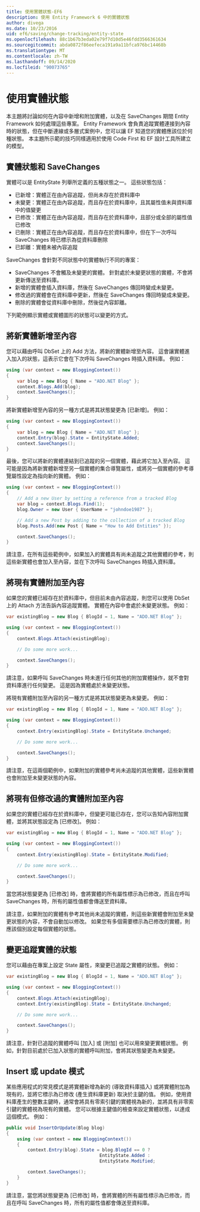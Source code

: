 ```yaml
---
title: 使用實體狀態-EF6
description: 使用 Entity Framework 6 中的實體狀態
author: divega
ms.date: 10/23/2016
uid: ef6/saving/change-tracking/entity-state
ms.openlocfilehash: 88c1b67b3eda02e79f7d10d5e46fdd3566361634
ms.sourcegitcommit: abda0872f86eefeca191a9a11bfca976bc14468b
ms.translationtype: MT
ms.contentlocale: zh-TW
ms.lasthandoff: 09/14/2020
ms.locfileid: "90073765"
---
```

# <a name="working-with-entity-states"></a>使用實體狀態
本主題將討論如何在內容中新增和附加實體，以及在 SaveChanges 期間 Entity Framework 如何處理這些專案。
Entity Framework 會負責追蹤實體連接到內容時的狀態，但在中斷連線或多層式案例中，您可以讓 EF 知道您的實體應該位於何種狀態。
本主題所示範的技巧同樣適用於使用 Code First 和 EF 設計工具所建立的模型。  

## <a name="entity-states-and-savechanges"></a>實體狀態和 SaveChanges

實體可以是 EntityState 列舉所定義的五種狀態之一。 這些狀態包括：  

- 已新增：實體正在由內容追蹤，但尚未存在於資料庫中  
- 未變更：實體正在由內容追蹤，而且存在於資料庫中，且其屬性值未與資料庫中的值變更  
- 已修改：實體正在由內容追蹤，而且存在於資料庫中，且部分或全部的屬性值已修改  
- 已刪除：實體正在由內容追蹤，而且存在於資料庫中，但在下一次呼叫 SaveChanges 時已標示為從資料庫刪除  
- 已卸離：實體未被內容追蹤  

SaveChanges 會針對不同狀態中的實體執行不同的專案：  

- SaveChanges 不會觸及未變更的實體。 針對處於未變更狀態的實體，不會將更新傳送至資料庫。  
- 新增的實體會插入資料庫，然後在 SaveChanges 傳回時變成未變更。  
- 修改過的實體會在資料庫中更新，然後在 SaveChanges 傳回時變成未變更。  
- 刪除的實體會從資料庫中刪除，然後從內容卸離。  

下列範例顯示實體或實體圖形的狀態可以變更的方式。  

## <a name="adding-a-new-entity-to-the-context"></a>將新實體新增至內容  

您可以藉由呼叫 DbSet 上的 Add 方法，將新的實體新增至內容。
這會讓實體進入加入的狀態，這表示它會在下次呼叫 SaveChanges 時插入資料庫。
例如：  

``` csharp
using (var context = new BloggingContext())
{
    var blog = new Blog { Name = "ADO.NET Blog" };
    context.Blogs.Add(blog);
    context.SaveChanges();
}
```  

將新實體新增至內容的另一種方式是將其狀態變更為 [已新增]。 例如：  

``` csharp
using (var context = new BloggingContext())
{
    var blog = new Blog { Name = "ADO.NET Blog" };
    context.Entry(blog).State = EntityState.Added;
    context.SaveChanges();
}
```  

最後，您可以將新的實體連結到已追蹤的另一個實體，藉此將它加入至內容。
這可能是因為將新實體新增至另一個實體的集合導覽屬性，或將另一個實體的參考導覽屬性設定為指向新的實體。 例如：  

``` csharp
using (var context = new BloggingContext())
{
    // Add a new User by setting a reference from a tracked Blog
    var blog = context.Blogs.Find(1);
    blog.Owner = new User { UserName = "johndoe1987" };

    // Add a new Post by adding to the collection of a tracked Blog
    blog.Posts.Add(new Post { Name = "How to Add Entities" });

    context.SaveChanges();
}
```  

請注意，在所有這些範例中，如果加入的實體具有尚未追蹤之其他實體的參考，則這些新實體也會加入至內容，並在下次呼叫 SaveChanges 時插入資料庫。  

## <a name="attaching-an-existing-entity-to-the-context"></a>將現有實體附加至內容  

如果您的實體已經存在於資料庫中，但目前未由內容追蹤，則您可以使用 DbSet 上的 Attach 方法告訴內容追蹤實體。 實體在內容中會處於未變更狀態。 例如：  

``` csharp
var existingBlog = new Blog { BlogId = 1, Name = "ADO.NET Blog" };

using (var context = new BloggingContext())
{
    context.Blogs.Attach(existingBlog);

    // Do some more work...  

    context.SaveChanges();
}
```  

請注意，如果呼叫 SaveChanges 時未進行任何其他的附加實體操作，就不會對資料庫進行任何變更。 這是因為實體處於未變更狀態。  

將現有實體附加至內容的另一種方式是將其狀態變更為未變更。 例如：  

``` csharp
var existingBlog = new Blog { BlogId = 1, Name = "ADO.NET Blog" };

using (var context = new BloggingContext())
{
    context.Entry(existingBlog).State = EntityState.Unchanged;

    // Do some more work...  

    context.SaveChanges();
}
```  

請注意，在這兩個範例中，如果附加的實體參考尚未追蹤的其他實體，這些新實體也會附加至未變更狀態的內容。  

## <a name="attaching-an-existing-but-modified-entity-to-the-context"></a>將現有但修改過的實體附加至內容  

如果您的實體已經存在於資料庫中，但變更可能已存在，您可以告知內容附加實體，並將其狀態設定為 [已修改]。
例如：  

``` csharp
var existingBlog = new Blog { BlogId = 1, Name = "ADO.NET Blog" };

using (var context = new BloggingContext())
{
    context.Entry(existingBlog).State = EntityState.Modified;

    // Do some more work...  

    context.SaveChanges();
}
```  

當您將狀態變更為 [已修改] 時，會將實體的所有屬性標示為已修改，而且在呼叫 SaveChanges 時，所有的屬性值都會傳送至資料庫。  

請注意，如果附加的實體有參考其他尚未追蹤的實體，則這些新實體會附加至未變更狀態的內容，不會自動加以修改。
如果您有多個需要標示為已修改的實體，則應該個別設定每個實體的狀態。  

## <a name="changing-the-state-of-a-tracked-entity"></a>變更追蹤實體的狀態  

您可以藉由在專案上設定 State 屬性，來變更已追蹤之實體的狀態。 例如：  

``` csharp
var existingBlog = new Blog { BlogId = 1, Name = "ADO.NET Blog" };

using (var context = new BloggingContext())
{
    context.Blogs.Attach(existingBlog);
    context.Entry(existingBlog).State = EntityState.Unchanged;

    // Do some more work...  

    context.SaveChanges();
}
```  

請注意，針對已追蹤的實體呼叫 [加入] 或 [附加] 也可以用來變更實體狀態。 例如，針對目前處於已加入狀態的實體呼叫附加，會將其狀態變更為未變更。  

## <a name="insert-or-update-pattern"></a>Insert 或 update 模式  

某些應用程式的常見模式是將實體新增為新的 (導致資料庫插入) 或將實體附加為現有的，並將它標示為已修改 (產生資料庫更新) 取決於主鍵的值。
例如，使用資料庫產生的整數主鍵時，通常會將具有零索引鍵的實體視為新的，並將具有非零索引鍵的實體視為現有的實體。
您可以根據主鍵值的檢查來設定實體狀態，以達成這個模式。 例如：  

``` csharp
public void InsertOrUpdate(Blog blog)
{
    using (var context = new BloggingContext())
    {
        context.Entry(blog).State = blog.BlogId == 0 ?
                                   EntityState.Added :
                                   EntityState.Modified;

        context.SaveChanges();
    }
}
```  

請注意，當您將狀態變更為 [已修改] 時，會將實體的所有屬性標示為已修改，而且在呼叫 SaveChanges 時，所有的屬性值都會傳送至資料庫。  
